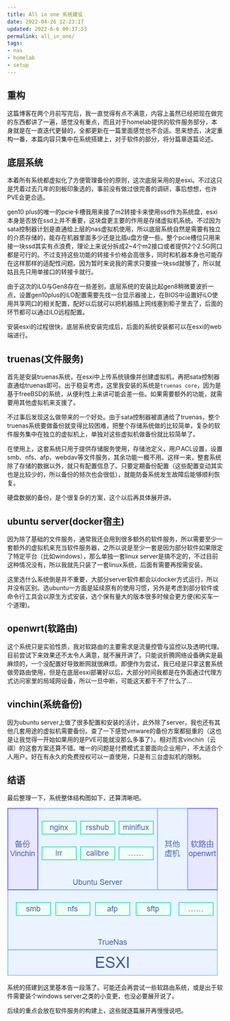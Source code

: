 ```yaml
---
title: All in one 系统建设
date: 2022-04-26 12:23:17
updated: 2022-6-6 09:37:53
permalink: all_in_one/
tags:
- nas
- homelab
- setup
---
```


## 重构

这篇博客在两个月前写完后，我一直觉得有点不满意，内容上虽然已经把现在做完的东西都讲了一遍，感觉没有重点，而且对于homelab提供的软件服务部分，本身就是在一直迭代更替的，全都更新在一篇里面感觉也不合适。思来想去，决定重构一番，本篇内容只集中在系统搭建上，对于软件的部分，将分篇章逐篇论述。

## 底层系统

本着所有系统都虚拟化了方便管理备份的原则，这次底层采用的是esxi。不过这只是凭着过去几年的刻板印象选的，事前没有做过很完善的调研，事后想想，也许PVE会更合适。

gen10 plus的唯一的pcie卡槽我用来接了m2转接卡来使用ssd作为系统盘，esxi本身是否放在ssd上并不重要，这块盘更主要的作用是存储虚拟机系统。不过因为sata控制器计划是直通给上层的nas虚拟机使用，所以底层系统自然是需要有独立的介质存储的，能存在机器里面多少还是比插u盘方便一些。整个pcie槽位只用来接一块ssd其实有点浪费，理论上来说分拆成2~4个m2接口或者提供2个2.5G网口都是可行的。不过支持这些功能的转接卡价格会高很多，同时和机器本身也可能存在这样那样的适配性问题。因为暂时来说我的需求只要接一块ssd就够了，所以就姑且先只用单接口的转接卡就行。

由于这次的iLO与Gen8存在一些差别，底层系统的安装比起gen8稍微要波折一点，设置gen10plus的iLO配置需要先找一台显示器接上，在BIOS中设置好iLO使用共享网口的相关配置，配好以后就可以把机器插上网线塞到柜子里去了，后面的环节都可以通过iLO远程配置。

安装esxi的过程很快，底层系统安装完成后，后面的系统安装都可以在esxi的web端进行。

## truenas(文件服务)

首先是安装truenas系统，在esxi中上传系统镜像并创建虚拟机，再把sata控制器直通给truenas即可。出于稳妥考虑，这里我安装的系统是`truenas core`，因为是基于freeBSD的系统，从便利性上来讲可能会差一些。如果需要额外的功能，就需要用其他虚拟机来支援了。

不过事后发现这么做带来的一个好处。由于sata控制器被直通给了truenas，整个truenas系统要做备份就变得比较困难，把整个存储系统做的比较简单，复杂的软件服务集中在独立的虚拟机上，单独对这些虚拟机做备份就比较简单了。

在使用上，这套系统只用于提供存储服务使用，存储池定义，用户ACL设置，设置smb、nfs、afp、webdav等文件服务，其余功能一概不用。这样一来，整套系统除了存储的数据以外，就只有配置信息了。只要定期备份配置（这些配置变动其实也是比较少的，所以备份的频次也会很低），就能防备系统发生故障后能够顺利恢复。

硬盘数据的备份，是个很复杂的方案，这个以后再具体展开讲。

## ubuntu server(docker宿主)

因为除了基础的文件服务，通常我还会用到很多额外的软件服务，所以需要至少一套额外的虚拟机来充当软件服务器，之所以说是至少一套是因为部分软件如果限定了特定平台（比如windows），那么单独一套linux server是搞不定的，不过目前这种情况没有，所以我就先只装了一套linux系统，后面有需要再按需安装。

这里选什么系统倒是并不重要，大部分server软件都会以docker方式运行，所以并没有区别。选ubuntu一方面是延续原有的使用习惯，另外是考虑到部分软件或命令行工具会以原生方式安装，选个保有量大的版本很多时候会更方便(和买车一个道理)。

## openwrt(软路由)

这个系统只是实验性质，我对软路由的主要需求是流量控管与监控以及透明代理。目前尝试下来效果还不太令人满意，就不展开讲了。只能说折腾网络设备确实是最麻烦的，一个没配置好导致断网就很麻烦。即便作为尝试，我已经是只拿这套系统做旁路由使用，但是在底层esxi部署好以后，大部分时间我都是在外面通过代理方式访问家里的局域网设备，所以一旦中断，可能这天都干不了什么了...

## vinchin(系统备份)

因为ubuntu server上做了很多配置和安装的活计，此外除了server，我也还有其他几套用途的虚拟机需要备份。查了一下感觉vmware的备份方案都挺重的（这也是让我觉得一开始如果用的是PVE可能就没那么多事了）。相对而言vinchin（云祺）的这套方案还算不错。唯一的问题是付费模式主要面向企业用户，不太适合个人用户。好在有永久的免费授权可以一直使用，只是有三台虚拟机的限制。

## 结语

最后整理一下，系统整体结构图如下，还算清晰吧。

![AIO.drawio](17_All_in_one/AIO.drawio-16544876426702.png)

系统的搭建到这里基本告一段落了。可能还会再尝试一些软路由系统，或是出于软件需要装个windows server之类的小变更，也没必要展开说了。

后续的重点会放在软件服务的构建上，这些就逐篇展开再慢慢说吧。